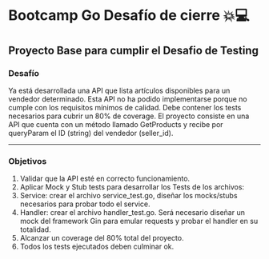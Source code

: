 # **Bootcamp Go** Desafío de cierre 💥💻

## Proyecto Base para cumplir el Desafio de Testing


### Desafío

Ya está desarrollada una API que lista artículos disponibles para un vendedor determinado.
Esta API no ha podido implementarse porque no cumple con los requisitos mínimos de calidad.
Debe contener los tests necesarios para cubrir un 80% de coverage.
El proyecto consiste en una API que cuenta con un método llamado GetProducts y
recibe por queryParam el ID (string) del vendedor (seller_id).


---

### **Objetivos**

1. Validar que la API esté en correcto funcionamiento.
2. Aplicar Mock y Stub tests para desarrollar los Tests de los archivos:
3. Service: crear el archivo service_test.go, diseñar los mocks/stubs necesarios para probar todo el service.
4. Handler: crear el archivo handler_test.go. Será necesario diseñar un mock del framework Gin para emular requests y probar el handler en su totalidad.
5. Alcanzar un coverage del 80% total del proyecto.
6. Todos los tests ejecutados deben culminar ok.
